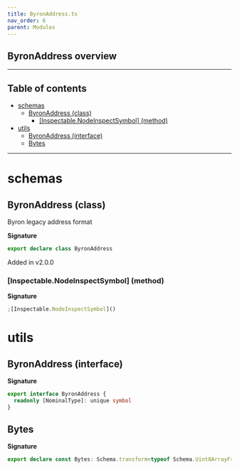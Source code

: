 ```yaml
---
title: ByronAddress.ts
nav_order: 6
parent: Modules
---
```


## ByronAddress overview

---

<h2 class="text-delta">Table of contents</h2>

- [schemas](#schemas)
  - [ByronAddress (class)](#byronaddress-class)
    - [[Inspectable.NodeInspectSymbol] (method)](#inspectablenodeinspectsymbol-method)
- [utils](#utils)
  - [ByronAddress (interface)](#byronaddress-interface)
  - [Bytes](#bytes)

---

# schemas

## ByronAddress (class)

Byron legacy address format

**Signature**

```ts
export declare class ByronAddress
```

Added in v2.0.0

### [Inspectable.NodeInspectSymbol] (method)

**Signature**

```ts
;[Inspectable.NodeInspectSymbol]()
```

# utils

## ByronAddress (interface)

**Signature**

```ts
export interface ByronAddress {
  readonly [NominalType]: unique symbol
}
```

## Bytes

**Signature**

```ts
export declare const Bytes: Schema.transform<typeof Schema.Uint8ArrayFromSelf, typeof ByronAddress>
```
